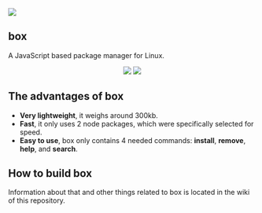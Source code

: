 <img src="https://i.imgur.com/yjIG9tA.png">

## box
A JavaScript based package manager for Linux.

<div style="text-align:center"><img src="https://forthebadge.com/images/badges/made-with-javascript.svg">   <img src=https://forthebadge.com/images/badges/open-source.svg></div>

## The advantages of box
- **Very lightweight**, it weighs around 300kb.
- **Fast**, it only uses 2 node packages, which were specifically selected for speed.
- **Easy to use**, box only contains 4 needed commands: **install**, **remove**, **help**, and **search**.

## How to build box
Information about that and other things related to box is located in the wiki of this repository.
